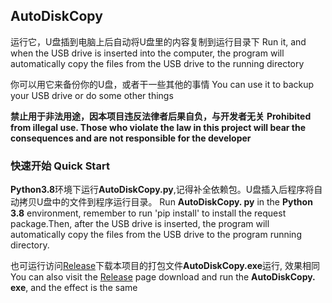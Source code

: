 ## AutoDiskCopy

运行它，U盘插到电脑上后自动将U盘里的内容复制到运行目录下
Run it, and when the USB drive is inserted into the computer, the program will automatically copy the files from the USB drive to the running directory

你可以用它来备份你的U盘，或者干一些其他的事情
You can use it to backup your USB drive or do some other things

**禁止用于非法用途，因本项目违反法律者后果自负，与开发者无关**
**Prohibited from illegal use. Those who violate the law in this project will bear the consequences and are not responsible for the developer**

### 快速开始 Quick Start

**Python3.8**环境下运行**AutoDiskCopy.py**,记得补全依赖包。U盘插入后程序将自动拷贝U盘中的文件到程序运行目录。
Run **AutoDiskCopy. py** in the **Python 3.8** environment, remember to run 'pip install' to install the request package.Then, after the USB drive is inserted, the program will automatically copy the files from the USB drive to the program running directory.

也可运行访问[Release](https://github.com/CDBxinhe/AutoDiskCopy/releases)下载本项目的打包文件**AutoDiskCopy.exe**运行, 效果相同
You can also visit the [Release](https://github.com/CDBxinhe/AutoDiskCopy/releases) page download and run the **AutoDiskCopy. exe**, and the effect is the same
